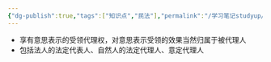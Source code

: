 ```yaml
---
{"dg-publish":true,"tags":["知识点","民法"],"permalink":"/学习笔记studyup/民法总论/受领代理人/","dgPassFrontmatter":true,"created":"2024-07-16T11:10:12.608+08:00","updated":"2024-10-25T12:27:32.402+08:00"}
---
```


- 享有意思表示的受领代理权，对意思表示受领的效果当然归属于被代理人
- 包括法人的法定代表人、自然人的法定代理人、意定代理人